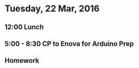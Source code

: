 Tuesday, 22 Mar, 2016
=====================

12:00 Lunch
-----------

5:00 - 8:30 CP to Enova for Arduino Prep
----------------------------------------


Homework
--------
